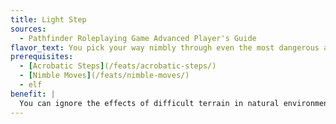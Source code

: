 ```yaml
---
title: Light Step
sources:
  - Pathfinder Roleplaying Game Advanced Player's Guide
flavor_text: You pick your way nimbly through even the most dangerous and uneven terrain.
prerequisites:
  - [Acrobatic Steps](/feats/acrobatic-steps/)
  - [Nimble Moves](/feats/nimble-moves/)
  - elf
benefit: |
  You can ignore the effects of difficult terrain in natural environments, as if it were normal terrain.
---
```


